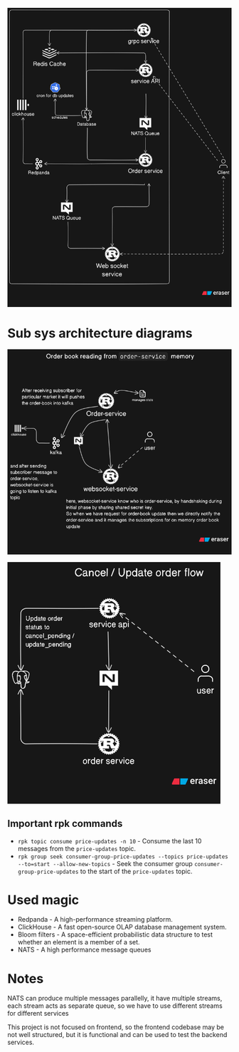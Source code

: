 ![Architecture v2](./assets/architecture_v4.png)

# Sub sys architecture diagrams

![Order book reading](./assets/order-book-reading-arch-1.png)

![Order book ops](./assets/order-ops-arch-1.png)

## Important rpk commands

- `rpk topic consume price-updates -n 10` - Consume the last 10 messages from the `price-updates` topic.
- `rpk group seek consumer-group-price-updates --topics price-updates --to=start --allow-new-topics` - Seek the consumer group `consumer-group-price-updates` to the start of the `price-updates` topic.

# Used magic

- Redpanda - A high-performance streaming platform.
- ClickHouse - A fast open-source OLAP database management system.
- Bloom filters - A space-efficient probabilistic data structure to test whether an element is a member of a set.
- NATS - A high performance message queues

# Notes

NATS can produce multiple messages parallelly, it have multiple streams, each stream acts as separate queue, so we have to use different streams for different services

This project is not focused on frontend, so the frontend codebase may be not well structured, but it is functional and can be used to test the backend services.
